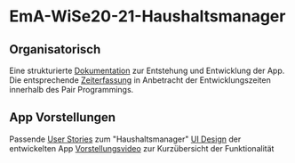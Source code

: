 # EmA-WiSe20-21-Haushaltsmanager

## Organisatorisch
Eine strukturierte [Dokumentation](https://github.com/nicovogel56/EmA-WiSe20-21-Haushaltsmanager/blob/main/docs/HHM_Dokumentation.pdf) zur Entstehung und Entwicklung der App.
Die entsprechende [Zeiterfassung](https://github.com/nicovogel56/EmA-WiSe20-21-Haushaltsmanager/blob/main/docs/HHM_Zeiterfassung.pdf) in Anbetracht der Entwicklungszeiten innerhalb des Pair Programmings. 

## App Vorstellungen

Passende [User Stories](https://github.com/nicovogel56/EmA-WiSe20-21-Haushaltsmanager/blob/main/docs/HHM_UserStories.pdf) zum "Haushaltsmanager"
[UI Design](https://github.com/nicovogel56/EmA-WiSe20-21-Haushaltsmanager/blob/main/docs/HHM_UIDesign.pdf) der entwickelten App
[Vorstellungsvideo](https://github.com/nicovogel56/EmA-WiSe20-21-Haushaltsmanager/blob/main/docs/HHM_Vorstellungsvideo.mp4) zur Kurzübersicht der Funktionalität
